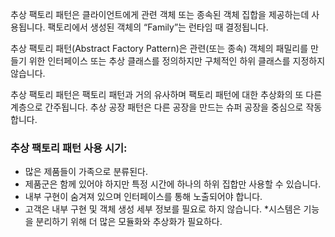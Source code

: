 추상 팩토리 패턴은 클라이언트에게 관련 객체 또는 종속된 객체 집합을 제공하는데 사용됩니다. 팩토리에서 생성된 객체의 “Family”는 런타임 때 결정됩니다.

추상 팩토리 패턴(Abstract Factory Pattern)은 관련(또는 종속) 객체의 패밀리를 만들기 위한 인터페이스 또는 추상 클래스를 정의하지만 구체적인 하위 클래스를 지정하지 않습니다.

추상 팩토리 패턴은 팩토리 패턴과 거의 유사하며 팩토리 패턴에 대한 추상화의 또 다른 계층으로 간주됩니다. 추상 공장 패턴은 다른 공장을 만드는 슈퍼 공장을 중심으로 작동합니다.

### 추상 팩토리 패턴 사용 시기:
* 많은 제품들이 가족으로 분류된다.
* 제품군은 함께 있어야 하지만 특정 시간에 하나의 하위 집합만 사용할 수 있습니다.
* 내부 구현이 숨겨져 있으며 인터페이스를 통해 노출되어야 합니다.
* 고객은 내부 구현 및 객체 생성 세부 정보를 필요로 하지 않습니다.
*시스템은 기능을 분리하기 위해 더 많은 모듈화와 추상화가 필요하다.